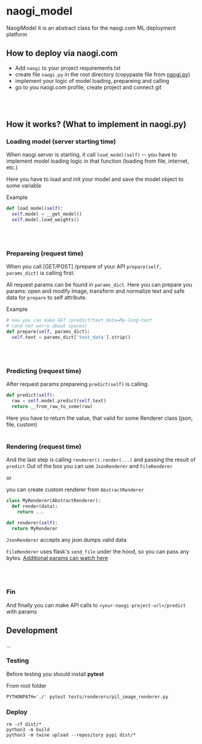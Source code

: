 # naogi_model

NaogiModel it is an abstract class for the naogi.com ML deployment platform

## How to deploy via naogi.com
* Add `naogi` to your project requirements.txt
* create file `naogi.py` in the root directory (copypaste file from [naogi.py](https://github.com/Naogi/naogi_model))
* implement your logic of model loading, prepareing and calling
* go to you naogi.com profile, create project and connect git
<br>
<br>

## How it works? (What to implement in naogi.py)
### Loading model (server starting time)
When naogi server is starting, it call `load_model(self)` -- you have to implement model loading logic in that function (loading from file, internet, etc.)

Here you have to load and init your model and save the model object to some variable

Example
```python
def load_model(self):
  self.model = __get_model()
  self.model.load_weights()
```
<br>
<br>

### Prepareing (request time)
When you call [GET/POST] /prepare of your API `prepare(self, params_dict)` is calling first.

All request params can be found in `params_dict`. Here you can prepare you params: open and modify Image, transform and normalize text and safe data for `prepare` to self attribute.

Example
```python
# now you can make GET /predict?text_data=My-long-text
# (and not worry about spaces)
def prepare(self, params_dict):
  self.text = params_dict['text_data'].strip()
```
<br>
<br>

### Predicting (request time)
After request params prepareing `predict(self)` is calling.

```python
def predict(self):
  raw = self.model.predict(self.text)
  return __from_raw_to_some(raw)
```

Here you have to return the value, that valid for some Renderer class (json, file, custom)
<br>
<br>

### Rendering (request time)
And the last step is calling `renderer().render(...)` and passing the result of `predict`
Out of the box you can use `JsonRenderer` and `FileRenderer`

or

you can create custom renderer from `AbstractRenderer`
```python
class MyRenderer(AbstractRenderer):
  def render(data):
    return ...
```
```python
def renderer(self):
  return MyRenderer
```

`JsonRenderer` accepts any json.dumps valid data

`FileRenderer` uses flask's `send_file` under the hood, so you can pass any bytes. [Additional params can watch here](https://github.com/Naogi/naogi_model/blob/main/src/naogi/__init__.py#L17)

<br>
<br>

### Fin
And finally you can make API calls to `<your-naogi-project-url>/predict` with params


## Development
...

### Testing
Before testing you should install **pytest**

From root folder
```shell
PYTHONPATH='./' pytest tests/renderers/pil_image_renderer.py
```

### Deploy
```shell
rm -rf dist/*
python3 -m build
python3 -m twine upload --repository pypi dist/*
```
